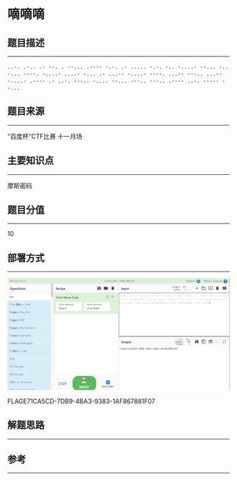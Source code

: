 # 嘀嘀嘀

## 题目描述
---
```
..-. .-.. .- --. . --... .---- -.-. .- ..... -.-. -.. -....- --... -.. -... ----. -....- ....- -... .- ...-- -....- ----. ...-- ---.. ...-- -....- .---- .- ..-. ---.. -.... --... ---.. ---.. .---- ..-. ----- --...
```

## 题目来源
---
“百度杯”CTF比赛 十一月场

## 主要知识点
---
摩斯密码

## 题目分值
---
10

## 部署方式
---

![](images/ctf-2021-06-05-01-27-10.png)

FLAGE71CA5CD-7DB9-4BA3-9383-1AF867881F07

## 解题思路
---


## 参考
---
